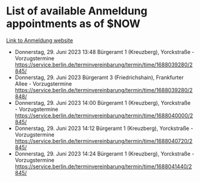 # List of available Anmeldung appointments as of $NOW
[Link to Anmeldung website](https://service.berlin.de/terminvereinbarung/termin/tag.php?termin=1&anliegen[]=120686&dienstleisterlist=122210,122217,327316,122219,327312,122227,327314,122231,327346,122243,327348,122254,122252,329742,122260,329745,122262,329748,122271,327278,122273,327274,122277,327276,330436,122280,327294,122282,327290,122284,327292,122291,327270,122285,327266,122286,327264,122296,327268,150230,329760,122297,327286,122294,327284,122312,329763,122314,329775,122304,327330,122311,327334,122309,327332,317869,122281,327352,122279,329772,122283,122276,327324,122274,327326,122267,329766,122246,327318,122251,327320,122257,327322,122208,327298,122226,327300&herkunft=http%3A%2F%2Fservice.berlin.de%2Fdienstleistung%2F120686%2F)
- Donnerstag, 29. Juni 2023 13:48 Bürgeramt 1 (Kreuzberg), Yorckstraße - Vorzugstermine https://service.berlin.de/terminvereinbarung/termin/time/1688039280/2845/
- Donnerstag, 29. Juni 2023  Bürgeramt 3 (Friedrichshain), Frankfurter Allee - Vorzugstermine https://service.berlin.de/terminvereinbarung/termin/time/1688039280/2848/
- Donnerstag, 29. Juni 2023 14:00 Bürgeramt 1 (Kreuzberg), Yorckstraße - Vorzugstermine https://service.berlin.de/terminvereinbarung/termin/time/1688040000/2845/
- Donnerstag, 29. Juni 2023 14:12 Bürgeramt 1 (Kreuzberg), Yorckstraße - Vorzugstermine https://service.berlin.de/terminvereinbarung/termin/time/1688040720/2845/
- Donnerstag, 29. Juni 2023 14:24 Bürgeramt 1 (Kreuzberg), Yorckstraße - Vorzugstermine https://service.berlin.de/terminvereinbarung/termin/time/1688041440/2845/

